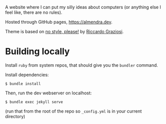 A website where I can put my silly ideas about computers (or anything else I feel like, there are no rules).

Hosted through GitHub pages, <https://almendra.dev>.

Theme is based on [no style, please!](https://riggraz.dev/no-style-please/) by [Riccardo Graziosi](https://github.com/riggraz).

# Building locally

Install `ruby` from system repos, that should give you the `bundler` command.

Install dependencies:

```
$ bundle install
```

Then, run the dev webserver on localhost:

```
$ bundle exec jekyll serve
```

(run that from the root of the repo so `_config.yml` is in your current directory)
